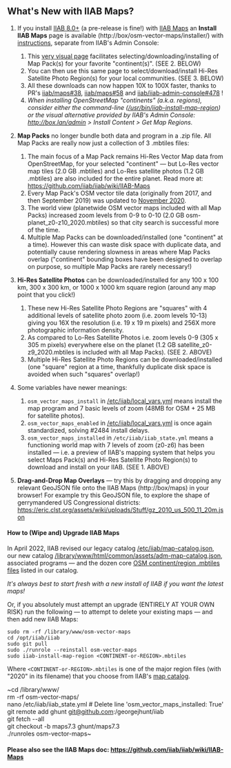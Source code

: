 ## What's New with IIAB Maps?

1. If you install [IIAB 8.0+](https://github.com/iiab/iiab/wiki/IIAB-8.0-Release-Notes) (a pre-release is fine!) with [IIAB Maps](https://github.com/iiab/iiab/wiki/IIAB-Maps) an **Install IIAB Maps** page is available (http://box/osm-vector-maps/installer/) with [instructions](https://github.com/iiab/iiab/wiki/IIAB-Maps#how-do-i-install-map-packs-and-satellite-photo-regions-on-iiab-80-), separate from IIAB's Admin Console:
   1. This [very visual page](https://user-images.githubusercontent.com/2458907/94740848-46c4eb00-0341-11eb-93ea-e3e4758dce48.png) facilitates selecting/downloading/installing of Map Pack(s) for your favorite "continent(s)".  (SEE 2. BELOW)
   2. You can then use this same page to select/download/install Hi-Res Satellite Photo Region(s) for your local communities.  (SEE 3. BELOW)
   3. All these downloads can now happen 10X to 100X faster, thanks to PR's [iiab/maps#38](https://github.com/iiab/maps/pull/38), [iiab/maps#58](https://github.com/iiab/maps/pull/58) and [iiab/iiab-admin-console#478](https://github.com/iiab/iiab-admin-console/pull/478) !
   4. _When installing OpenStreetMap "continents" (a.k.a. regions), consider either the command-line ([/usr/bin/iiab-install-map-region](https://github.com/iiab/maps/blob/master/osm-source/pages/viewer/scripts/iiab-install-map-region)) or the visual alternative provided by IIAB's Admin Console: http://box.lan/admin > Install Content > Get Map Regions._

2. **Map Packs** no longer bundle both data and program in a .zip file.  All Map Packs are really now just a collection of 3 .mbtiles files:
   1. The main focus of a Map Pack remains Hi-Res Vector Map data from OpenStreetMap, for your selected "continent" — but Lo-Res vector map tiles (2.0 GB .mbtiles) and Lo-Res satellite photos (1.2 GB .mbtiles) are also included for the entire planet.  Read more at: https://github.com/iiab/iiab/wiki/IIAB-Maps
   2. Every Map Pack's OSM vector tile data (originally from 2017, and then September 2019) was updated to [November 2020](https://archive.org/details/osm-vector-mbtiles).
   3. The world view (planetwide OSM vector maps included with all Map Packs) increased zoom levels from 0-9 to 0-10 (2.0 GB osm-planet_z0-z10_2020.mbtiles) so that city search is successful more of the time.
   4. Multiple Map Packs can be downloaded/installed (one "continent" at a time).  However this can waste disk space with duplicate data, and potentially cause rendering slowness in areas where Map Packs overlap ("continent" bounding boxes have been designed to overlap on purpose, so multiple Map Packs are rarely necessary!)

3. **Hi-Res Satellite Photos** can be downloaded/installed for any 100 x 100 km, 300 x 300 km, or 1000 x 1000 km square region (around any map point that you click!)
   1. These new Hi-Res Satellite Photo Regions are "squares" with 4 additional levels of satellite photo zoom (i.e. zoom levels 10-13) giving you 16X the resolution (i.e. 19 x 19 m pixels) and 256X more photographic information density.
   2. As compared to Lo-Res Satellite Photos i.e. zoom levels 0-9 (305 x 305 m pixels) everywhere else on the planet (1.2 GB satellite_z0-z9_2020.mbtiles is included with all Map Packs).  (SEE 2. ABOVE)
   3. Multiple Hi-Res Satellite Photo Regions can be downloaded/installed (one "square" region at a time, thankfully duplicate disk space is avoided when such "squares" overlap!)

4. Some variables have newer meanings:
   1. `osm_vector_maps_install` in [/etc/iiab/local_vars.yml](https://wiki.iiab.io/go/FAQ#What_is_local_vars.yml_and_how_do_I_customize_it.3F) means install the map program and 7 basic levels of zoom (48MB for OSM + 25 MB for satellite photos).
   2. `osm_vector_maps_enabled` in [/etc/iiab/local_vars.yml](https://wiki.iiab.io/go/FAQ#What_is_local_vars.yml_and_how_do_I_customize_it.3F) is once again standardized, solving #2484 install delays.
   3. `osm_vector_maps_installed` in `/etc/iiab/iiab_state.yml` means a functioning world map with 7 levels of zoom (z0-z6) has been installed — i.e. a preview of IIAB's mapping system that helps you select Maps Pack(s) and Hi-Res Satellite Photo Region(s) to download and install on your IIAB.  (SEE 1. ABOVE)

5. **Drag-and-Drop Map Overlays** — try this by dragging and dropping any relevant GeoJSON file onto the IIAB Maps (http://box/maps) in your browser!  For example try this GeoJSON file, to explore the shape of gerrymandered US Congressional districts: https://eric.clst.org/assets/wiki/uploads/Stuff/gz_2010_us_500_11_20m.json

#### How to (Wipe and) Upgrade IIAB Maps
<!-- Notes on upgrading from a maps 7.2 to maps 7.3 -->

In April 2022, IIAB revised our legacy catalog [/etc/iiab/map-catalog.json](https://github.com/iiab/maps/blob/master/2020/map-catalog.json), our new catalog [/library/www/html/common/assets/adm-map-catalog.json](https://github.com/iiab/iiab-admin-console/blob/master/roles/common/files/map/adm-map-catalog.json), associated programs &mdash; and the dozen core [OSM continent/region .mbtiles files](https://github.com/iiab/iiab/wiki/IIAB-Maps#where-are-iiab-maps-stored) listed in our catalog.

_It's always best to start fresh with a new install of IIAB if you want the latest maps!_

Or, if you absolutely must attempt an upgrade (ENTIRELY AT YOUR OWN RISK) run the following &mdash; to attempt to delete your existing maps &mdash; and then add new IIAB Maps:

 ```
 sudo rm -rf /library/www/osm-vector-maps
 cd /opt/iiab/iiab
 sudo git pull
 sudo ./runrole --reinstall osm-vector-maps
 sudo iiab-install-map-region <CONTINENT-or-REGION>.mbtiles
 ```

Where `<CONTINENT-or-REGION>.mbtiles` is one of the major region files (with "2020" in its filename) that you choose from IIAB's [map catalog](https://github.com/iiab/iiab/wiki/IIAB-Maps#where-are-iiab-maps-stored).

   ~cd /library/www/<br>
   rm -rf osm-vector-maps/<br>
   nano /etc/iiab/iiab_state.yml    # Delete line 'osm_vector_maps_installed: True'<br>
   git remote add ghunt git@github.com:/georgejhunt/iiab<br>
   git fetch --all<br>
   git checkout -b maps7.3 ghunt/maps7.3<br>
   ./runroles osm-vector-maps~

#### Please also see the IIAB Maps doc: https://github.com/iiab/iiab/wiki/IIAB-Maps
